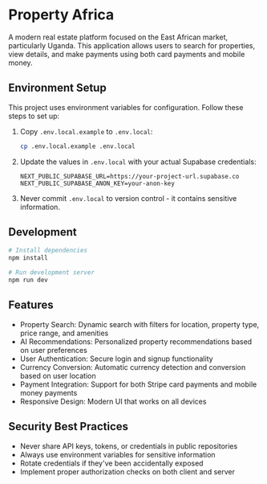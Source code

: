 # Property Africa

A modern real estate platform focused on the East African market, particularly Uganda. This application allows users to search for properties, view details, and make payments using both card payments and mobile money.

## Environment Setup

This project uses environment variables for configuration. Follow these steps to set up:

1. Copy `.env.local.example` to `.env.local`:

   ```bash
   cp .env.local.example .env.local
   ```

2. Update the values in `.env.local` with your actual Supabase credentials:

   ```
   NEXT_PUBLIC_SUPABASE_URL=https://your-project-url.supabase.co
   NEXT_PUBLIC_SUPABASE_ANON_KEY=your-anon-key
   ```

3. Never commit `.env.local` to version control - it contains sensitive information.

## Development

```bash
# Install dependencies
npm install

# Run development server
npm run dev
```

## Features

- Property Search: Dynamic search with filters for location, property type, price range, and amenities
- AI Recommendations: Personalized property recommendations based on user preferences
- User Authentication: Secure login and signup functionality
- Currency Conversion: Automatic currency detection and conversion based on user location
- Payment Integration: Support for both Stripe card payments and mobile money payments
- Responsive Design: Modern UI that works on all devices

## Security Best Practices

- Never share API keys, tokens, or credentials in public repositories
- Always use environment variables for sensitive information
- Rotate credentials if they've been accidentally exposed
- Implement proper authorization checks on both client and server
